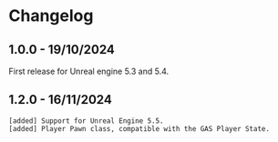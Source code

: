 # Changelog
<primary-label ref="gas"/>

## 1.0.0 - 19/10/2024
First release for Unreal engine 5.3 and 5.4.

## 1.2.0 - 16/11/2024
```
[added] Support for Unreal Engine 5.5.
[added] Player Pawn class, compatible with the GAS Player State.
```